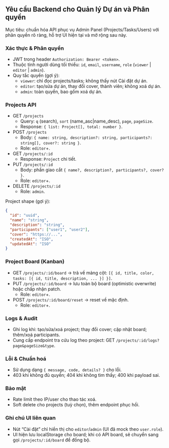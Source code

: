 ## Yêu cầu Backend cho Quản lý Dự án và Phân quyền

Mục tiêu: chuẩn hóa API phục vụ Admin Panel (Projects/Tasks/Users) với phân quyền rõ ràng, hỗ trợ UI hiện tại và mở rộng sau này.

### Xác thực & Phân quyền
- JWT trong header `Authorization: Bearer <token>`.
- Thuộc tính người dùng tối thiểu: `id`, `email`, `username`, `role` (`viewer` | `editor` | `admin`).
- Quy tắc quyền (gợi ý):
  - `viewer`: chỉ đọc projects/tasks; không thấy nút Cài đặt dự án.
  - `editor`: tạo/sửa dự án, thay đổi cover, thành viên; không xoá dự án.
  - `admin`: toàn quyền, bao gồm xoá dự án.

### Projects API
- GET `/projects`
  - Query: `q` (search), `sort` (name_asc|name_desc), `page`, `pageSize`.
  - Response: `{ list: Project[], total: number }`.
- POST `/projects`
  - Body: `{ name: string, description?: string, participants?: string[], cover?: string }`.
  - Role: `editor`+.
- GET `/projects/:id`
  - Response: `Project` chi tiết.
- PUT `/projects/:id`
  - Body: phần giao cắt `{ name?, description?, participants?, cover? }`.
  - Role: `editor`+.
- DELETE `/projects/:id`
  - Role: `admin`.

Project shape (gợi ý):
```json
{
  "id": "uuid",
  "name": "string",
  "description": "string",
  "participants": ["user1", "user2"],
  "cover": "https://...",
  "createdAt": "ISO",
  "updatedAt": "ISO"
}
```

### Project Board (Kanban)
- GET `/projects/:id/board` → trả về mảng cột: `[{ id, title, color, tasks: [{ id, title, description, ... }] }]`.
- PUT `/projects/:id/board` → lưu toàn bộ board (optimistic overwrite) hoặc chấp nhận patch.
  - Role: `editor`+.
- POST `/projects/:id/board/reset` → reset về mặc định.
  - Role: `editor`+.

### Logs & Audit
- Ghi log khi: tạo/sửa/xoá project; thay đổi cover; cập nhật board; thêm/xoá participants.
- Cung cấp endpoint tra cứu log theo project: GET `/projects/:id/logs?page&pageSize&type`.

### Lỗi & Chuẩn hoá
- Sử dụng dạng `{ message, code, details? }` cho lỗi.
- 403 khi không đủ quyền; 404 khi không tìm thấy; 400 khi payload sai.

### Bảo mật
- Rate limit theo IP/user cho thao tác xoá.
- Soft delete cho projects (tuỳ chọn), thêm endpoint phục hồi.

### Ghi chú UI liên quan
- Nút “Cài đặt” chỉ hiển thị cho `editor`/`admin` (UI đã mock theo `user.role`).
- UI hiện lưu localStorage cho board; khi có API board, sẽ chuyển sang gọi `/projects/:id/board` để đồng bộ.

